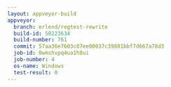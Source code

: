 ```yaml
---
layout: appveyor-build
appveyor:
  branch: erlend/regtest-rewrite
  build-id: 50223634
  build-number: 761
  commit: 57aa36e7603c87ee00037c39881bbf7d667a78d3
  job-id: 0wmshvpq4ua1h8ui
  job-number: 4
  os-name: Windows
  test-result: 0
---
```

